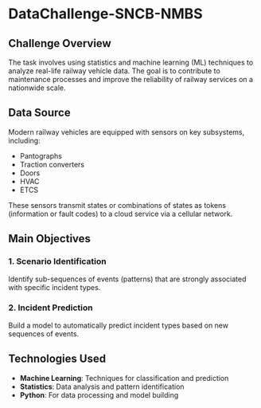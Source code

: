# DataChallenge-SNCB-NMBS

## Challenge Overview

The task involves using statistics and machine learning (ML) techniques to analyze real-life railway vehicle data. The goal is to contribute to maintenance processes and improve the reliability of railway services on a nationwide scale.

## Data Source

Modern railway vehicles are equipped with sensors on key subsystems, including:

- Pantographs
- Traction converters
- Doors
- HVAC
- ETCS

These sensors transmit states or combinations of states as tokens (information or fault codes) to a cloud service via a cellular network.

## Main Objectives

### 1. Scenario Identification
Identify sub-sequences of events (patterns) that are strongly associated with specific incident types.

### 2. Incident Prediction
Build a model to automatically predict incident types based on new sequences of events.

## Technologies Used

- **Machine Learning**: Techniques for classification and prediction
- **Statistics**: Data analysis and pattern identification
- **Python**: For data processing and model building